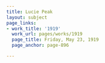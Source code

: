 ```yaml
---
title: Lucie Peak
layout: subject
page_links:
- work_title: '1919'
  work_url: pages/works/1919
  page_title: Friday, May 23, 1919
  page_anchor: page-896

---
```

